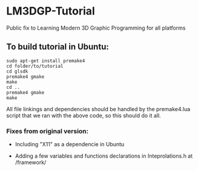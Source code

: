 # LM3DGP-Tutorial
Public fix to Learning Modern 3D Graphic Programming for all platforms

## To build tutorial in Ubuntu:
```
sudo apt-get install premake4
cd folder/to/tutorial
cd glsdk
premake4 gmake
make
cd ..
premake4 gmake
make
```
All file linkings and dependencies should be handled by the premake4.lua script that we ran with the above code, so this should do it all.

### Fixes from original version:

* Including "X11" as a dependencie in Ubuntu

* Adding a few variables and functions declarations in Inteprolations.h at /framework/
